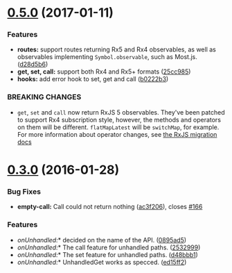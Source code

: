 <a name=""></a>
# [0.5.0](https://github.com/blesh/falcor-router/compare/v0.4.0...v) (2017-01-11)

### Features

* **routes:** support routes returning Rx5 and Rx4 observables, as well as observables implementing `Symbol.observable`, such as Most.js. ([d28d5b6](https://github.com/blesh/falcor-router/commit/d28d5b6))
* **get, set, call:** support both Rx4 and Rx5+ formats ([25cc985](https://github.com/blesh/falcor-router/commit/25cc985))
* **hooks:** add error hook to set, get and call ([b0222b3](https://github.com/blesh/falcor-router/commit/b0222b3))


### BREAKING CHANGES

* `get`, `set` and `call` now return RxJS 5 observables. They've been patched to support Rx4 subscription style, however, the methods and operators on them will be different. `flatMapLatest` will be `switchMap`, for example. For more information about operator changes, see [the RxJS migration docs](https://github.com/ReactiveX/rxjs/blob/master/MIGRATION.md)

<a name="0.3.0"></a>
# [0.3.0](https://github.com/Netflix/falcor-router/compare/v0.2.12...v0.3.0) (2016-01-28)


### Bug Fixes

* **empty-call:** Call could not return nothing ([ac3f206](https://github.com/Netflix/falcor-router/commit/ac3f206)), closes [#166](https://github.com/Netflix/falcor-router/issues/166)

### Features

* **onUnhandled*:** decided on the name of the API. ([0895ad5](https://github.com/Netflix/falcor-router/commit/0895ad5))
* **onUnhandled*:** The call feature for unhandled paths. ([2532999](https://github.com/Netflix/falcor-router/commit/2532999))
* **onUnhandled*:** The set feature for unhandled paths. ([d48bbb1](https://github.com/Netflix/falcor-router/commit/d48bbb1))
* **onUnhandled*:** UnhandledGet works as specced. ([ed15ff2](https://github.com/Netflix/falcor-router/commit/ed15ff2))



